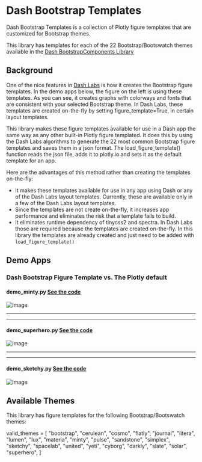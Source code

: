 # Dash Bootstrap Templates

Dash Bootstrap Templates is a collection of Plotly figure templates that
are customized for Bootstrap themes.

This library has templates for each of the 22 Bootstrap/Bootswatch themes available in the
[Dash BootstrapComponents Library](https://dash-bootstrap-components.opensource.faculty.ai/)


## Background

One of the nice features in [Dash Labs]() is how it creates the Bootstrap figure templates. 
In the demo apps below, the figure on the left is using these templates.  As you can see, it 
creates graphs with colorways and fonts that are consistent with your selected Bootstrap theme.
In Dash Labs, these templates are created on-the-fly by setting figure_template=True, 
in certain layout templates.   

This library makes these figure templates available for use
in a Dash app the same way as any other built-in Plotly figure templated.   It does this by
using the Dash Labs algorithms to generate the 22 most common Bootstrap figure
templates and saves them in a json format.   The load_figure_template() function reads the json
file, adds it to plotly.io and sets it as the default template for an app.

Here are the advantages of this method rather than creating the templates on-the-fly:

- It makes these templates available for use in any app using Dash or any of the Dash Labs layout
  templates. Currently, these are available only in a few of the Dash Labs layout templates.
-  Since the templates are not create on-the-fly, it increases app performance and 
   eliminates the risk that a template fails to build.
-  It eliminates runtime dependency of tinycss2 and spectra. In Dash Labs those are required because
   the templates are created on-the-fly.  In this library the templates are already created and just
   need to be added with `load_figure_template()` 


## Demo Apps
### Dash Bootstrap Figure Template vs. The Plotly default

#### demo_minty.py  [See the code](https://github.com/AnnMarieW/dash-bootstrap-templates/blob/main/demo_minty.py)
![image](https://user-images.githubusercontent.com/72614349/115800602-d4286500-a38f-11eb-90d3-b6c96f5367ae.png)

---
---
#### demo_superhero.py  [See the code](https://github.com/AnnMarieW/dash-bootstrap-templates/blob/main/demo_superhero.py)
![image](https://user-images.githubusercontent.com/72614349/115800753-1a7dc400-a390-11eb-941d-3fe1de842ce6.png)

---
---

#### demo_sketchy.py [See the code](https://github.com/AnnMarieW/dash-bootstrap-templates/blob/main/demo_sketchy.py)
![image](https://user-images.githubusercontent.com/72614349/115800865-45681800-a390-11eb-9e69-2b6ea0c7538c.png)




## Available Themes

This library has figure templates for the following Bootstrap/Bootswatch themes:

valid_themes = [
    "bootstrap",
    "cerulean",
    "cosmo",
    "flatly",
    "journal",
    "litera",
    "lumen",
    "lux",
    "materia",
    "minty",
    "pulse",
    "sandstone",
    "simplex",
    "sketchy",
    "spacelab",
    "united",
    "yeti",
    "cyborg",
    "darkly",
    "slate",
    "solar",
    "superhero",
]
